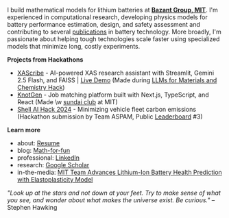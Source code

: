 I build mathematical models for lithium batteries at **[Bazant Group, MIT](https://bazantgroup.mit.edu/shakul-pathak/)**. I'm experienced in computational research, developing physics models for battery performance estimation, design, and safety assessment and contributing to several [publications](https://scholar.google.com/citations?user=6gel9QYAAAAJ&hl=en) in battery technology. More broadly, I'm passionate about helping tough technologies scale faster using specialized models that minimize long, costly experiments.

**Projects from Hackathons**
* [XAScribe](https://github.com/Oscuro-Phoenix/xascribe) - AI-powered XAS research assistant with Streamlit, Gemini 2.5 Flash, and FAISS | [Live Demo](https://xascribe-mqr9ykb3xgrabj4msihmvx.streamlit.app/) (Made during [LLMs for Materials and Chemistry Hack](https://llmhackathon.github.io/))
* [KnotGen](https://github.com/Oscuro-Phoenix/knotgen) - Job matching platform built with Next.js, TypeScript, and React (Made \w [sundai club](https://www.sundai.club/) at MIT)
* [Shell AI Hack 2024](https://github.com/Oscuro-Phoenix/shellaihack2024) - Minimizing vehicle fleet carbon emissions (Hackathon submission by Team ASPAM, Public [Leaderboard](https://www.hackerearth.com/challenges/competitive/shellai-hackathon-2024/leaderboard/) #3)

**Learn more** 
* about: [Resume](https://drive.google.com/file/d/13bupMmTaDIvAPtdmPKgC9OjsrbttAIeI/view?usp=drive_link) 
* blog: [Math-for-fun](https://oscuro-phoenix.github.io/math-for-fun/) 
* professional: [LinkedIn](https://linkedin.com/in/shakul-pathak) 
* research: [Google Scholar](https://scholar.google.com/citations?hl=en&user=6gel9QYAAAAJ&view_op=list_works&sortby=pubdate)
* in-the-media: [MIT Team Advances Lithium-Ion Battery Health Prediction with Elastoplasticity Model](https://quantumzeitgeist.com/mit-team-advances-lithium-ion-battery-health-prediction-with-elastoplasticity-model/)
 
*"Look up at the stars and not down at your feet. Try to make sense of what you see, and wonder about what makes the universe exist. Be curious."* – Stephen Hawking



